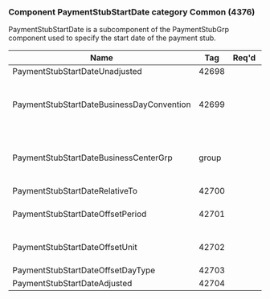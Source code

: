 ### Component PaymentStubStartDate category Common (4376)

PaymentStubStartDate is a subcomponent of the PaymentStubGrp component used to specify the start date of the payment stub.

| Name                                      | Tag   | Req'd | Documentation                                                                                                                               |
|-------------------------------------------|-------|----------|-------------------------------------------------------------------------------------------------------------------------------|
| PaymentStubStartDateUnadjusted            | 42698 |       |                                                                                                                                |
| PaymentStubStartDateBusinessDayConvention | 42699 |       | When specified, this overrides the business day convention defined in the DateAdjustment component in Instrument. The specified value would be specific to this payment stub instance. |
| PaymentStubStartDateBusinessCenterGrp     | group |       | When specified, this overrides the business centers defined in the DateAdjustment component in Instrument. The specified values would be specific to this payment stub instance.       |
| PaymentStubStartDateRelativeTo            | 42700 |       |                                                                                                                                |
| PaymentStubStartDateOffsetPeriod          | 42701 |       | Conditionally required when PaymentStubStartDateOffsetUnit(42702) is specified.                                                                                                        |
| PaymentStubStartDateOffsetUnit            | 42702 |       | Conditionally required when PaymentStubStartDateOffsetPeriod(42701) is specified.                                                                                                      |
| PaymentStubStartDateOffsetDayType         | 42703 |       |                                                                                                                                |
| PaymentStubStartDateAdjusted              | 42704 |       |                                                                                                                                |

